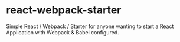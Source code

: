 # react-webpack-starter
Simple React / Webpack / Starter for anyone wanting to start a React Application with Webpack &amp; Babel configured.
